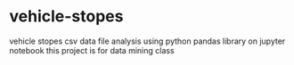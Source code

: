 # vehicle-stopes
vehicle stopes csv data file analysis using python pandas library  on jupyter notebook this project is for data mining class
